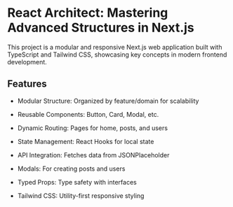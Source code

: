 # React Architect: Mastering Advanced Structures in Next.js
This project is a modular and responsive Next.js web application built with TypeScript and Tailwind CSS, showcasing key concepts in modern frontend development.

## Features
- Modular Structure: Organized by feature/domain for scalability

- Reusable Components: Button, Card, Modal, etc.

- Dynamic Routing: Pages for home, posts, and users

- State Management: React Hooks for local state

- API Integration: Fetches data from JSONPlaceholder

- Modals: For creating posts and users

- Typed Props: Type safety with interfaces

- Tailwind CSS: Utility-first responsive styling